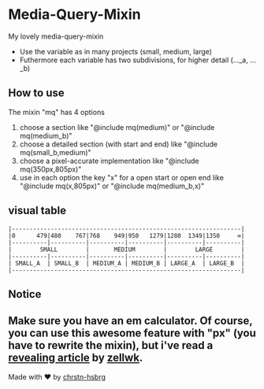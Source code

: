 # Media-Query-Mixin
My lovely media-query-mixin
* Use the variable as in many projects (small, medium, large)
* Futhermore each variable has two subdivisions, for higher detail (…_a, …_b)
## How to use
The mixin "mq" has 4 options
1. choose a section like "@include mq(medium)" or "@include mq(medium_b)"
2. choose a detailed section (with start and end) like "@include mq(small_b,medium)"
3. choose a pixel-accurate implementation like "@include mq(350px,805px)"
4. use in each option the key "x" for a open start or open end like "@include mq(x,805px)" or "@include mq(medium_b,x)"
## visual table
```
|-----------------------------------------------------------------|
|0      479|480    767|768    949|950   1279|1280  1349|1350     ∞|
|----------|----------|----------|----------|----------|----------|
|        SMALL        |       MEDIUM        |        LARGE        |
|----------|----------|----------|----------|----------|----------|
| SMALL_A  | SMALL_B  | MEDIUM_A | MEDIUM_B | LARGE_A  | LARGE_B  |
|-----------------------------------------------------------------|
```
## Notice
Make sure you have an em calculator. 
Of course, you can use this awesome feature with "px" (you have to rewrite the mixin), but i've read a [revealing article](https://zellwk.com/blog/media-query-units/) by [zellwk](https://github.com/zellwk).
------------------
Made with ♥ by [chrstn-hsbrg](https://github.com/chrstn-hsbrg)
